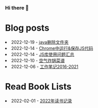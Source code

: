 ### Hi there 👋

<!--
**deletefromuser/deletefromuser** is a ✨ _special_ ✨ repository because its `README.md` (this file) appears on your GitHub profile.

Here are some ideas to get you started:

- 🔭 I’m currently working on ...
- 🌱 I’m currently learning ...
- 👯 I’m looking to collaborate on ...
- 🤔 I’m looking for help with ...
- 💬 Ask me about ...
- 📫 How to reach me: ...
- 😄 Pronouns: ...
- ⚡ Fun fact: ...
-->

# Blog posts
<!-- BLOG-POST-LIST:START -->
<li>2022-12-19 - <a href="https://deletefromuser.github.io/java/2022121901/" rel="nofollow">java删除文件夹</a></li><li>2022-12-14 - <a href="https://deletefromuser.github.io/tip/2022121402/" rel="nofollow">Chrome中运行&amp;保存JS代码</a></li><li>2022-12-14 - <a href="https://deletefromuser.github.io/web/2022121401/" rel="nofollow">JS库使用问题汇总</a></li><li>2022-12-10 - <a href="https://deletefromuser.github.io/life/2022121001/" rel="nofollow">空气炸锅菜谱</a></li><li>2022-12-06 - <a href="https://deletefromuser.github.io/tip/2022120601/" rel="nofollow">工作笔记2016-2021</a></li>
<!-- BLOG-POST-LIST:END -->

# Read Book Lists
<!-- READ-BOOK-LIST:START -->
<li>2022-02-01 - <a href="https://deletefromuser.github.io/read/2022030701/" rel="nofollow">2022年读书记录</a></li>
<!-- READ-BOOK-LIST:END -->
